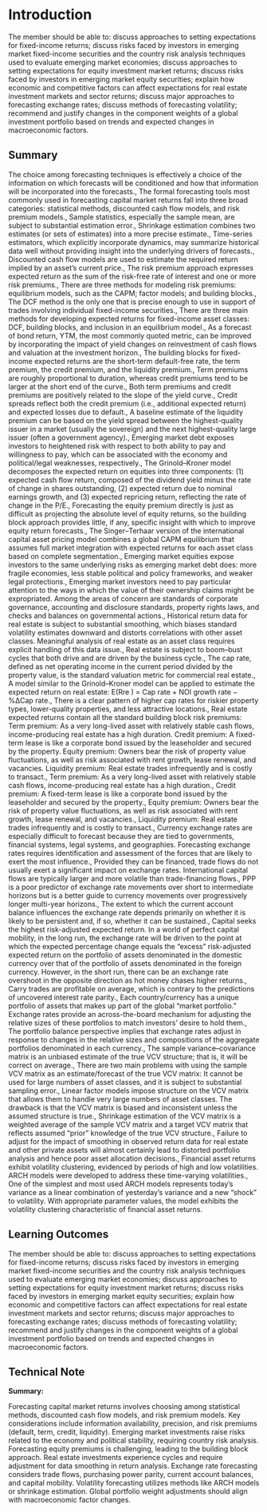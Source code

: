 # Introduction

The member should be able to: discuss approaches to setting expectations for fixed-income returns; discuss risks faced by investors in emerging market fixed-income securities and the country risk analysis techniques used to evaluate emerging market economies; discuss approaches to setting expectations for equity investment market returns; discuss risks faced by investors in emerging market equity securities; explain how economic and competitive factors can affect expectations for real estate investment markets and sector returns; discuss major approaches to forecasting exchange rates; discuss methods of forecasting volatility; recommend and justify changes in the component weights of a global investment portfolio based on trends and expected changes in macroeconomic factors.

## Summary

The choice among forecasting techniques is effectively a choice of the information on which forecasts will be conditioned and how that information will be incorporated into the forecasts., The formal forecasting tools most commonly used in forecasting capital market returns fall into three broad categories: statistical methods, discounted cash flow models, and risk premium models., Sample statistics, especially the sample mean, are subject to substantial estimation error., Shrinkage estimation combines two estimates (or sets of estimates) into a more precise estimate., Time-series estimators, which explicitly incorporate dynamics, may summarize historical data well without providing insight into the underlying drivers of forecasts., Discounted cash flow models are used to estimate the required return implied by an asset’s current price., The risk premium approach expresses expected return as the sum of the risk-free rate of interest and one or more risk premiums., There are three methods for modeling risk premiums: equilibrium models, such as the CAPM; factor models; and building blocks., The DCF method is the only one that is precise enough to use in support of trades involving individual fixed-income securities., There are three main methods for developing expected returns for fixed-income asset classes: DCF, building blocks, and inclusion in an equilibrium model., As a forecast of bond return, YTM, the most commonly quoted metric, can be improved by incorporating the impact of yield changes on reinvestment of cash flows and valuation at the investment horizon., The building blocks for fixed-income expected returns are the short-term default-free rate, the term premium, the credit premium, and the liquidity premium., Term premiums are roughly proportional to duration, whereas credit premiums tend to be larger at the short end of the curve., Both term premiums and credit premiums are positively related to the slope of the yield curve., Credit spreads reflect both the credit premium (i.e., additional expected return) and expected losses due to default., A baseline estimate of the liquidity premium can be based on the yield spread between the highest-quality issuer in a market (usually the sovereign) and the next highest-quality large issuer (often a government agency)., Emerging market debt exposes investors to heightened risk with respect to both ability to pay and willingness to pay, which can be associated with the economy and political/legal weaknesses, respectively., The Grinold–Kroner model decomposes the expected return on equities into three components: (1) expected cash flow return, composed of the dividend yield minus the rate of change in shares outstanding, (2) expected return due to nominal earnings growth, and (3) expected repricing return, reflecting the rate of change in the P/E., Forecasting the equity premium directly is just as difficult as projecting the absolute level of equity returns, so the building block approach provides little, if any, specific insight with which to improve equity return forecasts., The Singer–Terhaar version of the international capital asset pricing model combines a global CAPM equilibrium that assumes full market integration with expected returns for each asset class based on complete segmentation., Emerging market equities expose investors to the same underlying risks as emerging market debt does: more fragile economies, less stable political and policy frameworks, and weaker legal protections., Emerging market investors need to pay particular attention to the ways in which the value of their ownership claims might be expropriated. Among the areas of concern are standards of corporate governance, accounting and disclosure standards, property rights laws, and checks and balances on governmental actions., Historical return data for real estate is subject to substantial smoothing, which biases standard volatility estimates downward and distorts correlations with other asset classes. Meaningful analysis of real estate as an asset class requires explicit handling of this data issue., Real estate is subject to boom–bust cycles that both drive and are driven by the business cycle., The cap rate, defined as net operating income in the current period divided by the property value, is the standard valuation metric for commercial real estate., A model similar to the Grinold–Kroner model can be applied to estimate the expected return on real estate: E(Rre ) = Cap rate + NOI growth rate − %ΔCap rate., There is a clear pattern of higher cap rates for riskier property types, lower-quality properties, and less attractive locations., Real estate expected returns contain all the standard building block risk premiums: Term premium: As a very long-lived asset with relatively stable cash flows, income-producing real estate has a high duration. Credit premium: A fixed-term lease is like a corporate bond issued by the leaseholder and secured by the property. Equity premium: Owners bear the risk of property value fluctuations, as well as risk associated with rent growth, lease renewal, and vacancies. Liquidity premium: Real estate trades infrequently and is costly to transact., Term premium: As a very long-lived asset with relatively stable cash flows, income-producing real estate has a high duration., Credit premium: A fixed-term lease is like a corporate bond issued by the leaseholder and secured by the property., Equity premium: Owners bear the risk of property value fluctuations, as well as risk associated with rent growth, lease renewal, and vacancies., Liquidity premium: Real estate trades infrequently and is costly to transact., Currency exchange rates are especially difficult to forecast because they are tied to governments, financial systems, legal systems, and geographies. Forecasting exchange rates requires identification and assessment of the forces that are likely to exert the most influence., Provided they can be financed, trade flows do not usually exert a significant impact on exchange rates. International capital flows are typically larger and more volatile than trade-financing flows., PPP is a poor predictor of exchange rate movements over short to intermediate horizons but is a better guide to currency movements over progressively longer multi-year horizons., The extent to which the current account balance influences the exchange rate depends primarily on whether it is likely to be persistent and, if so, whether it can be sustained., Capital seeks the highest risk-adjusted expected return. In a world of perfect capital mobility, in the long run, the exchange rate will be driven to the point at which the expected percentage change equals the “excess” risk-adjusted expected return on the portfolio of assets denominated in the domestic currency over that of the portfolio of assets denominated in the foreign currency. However, in the short run, there can be an exchange rate overshoot in the opposite direction as hot money chases higher returns., Carry trades are profitable on average, which is contrary to the predictions of uncovered interest rate parity., Each country/currency has a unique portfolio of assets that makes up part of the global “market portfolio.” Exchange rates provide an across-the-board mechanism for adjusting the relative sizes of these portfolios to match investors’ desire to hold them., The portfolio balance perspective implies that exchange rates adjust in response to changes in the relative sizes and compositions of the aggregate portfolios denominated in each currency., The sample variance–covariance matrix is an unbiased estimate of the true VCV structure; that is, it will be correct on average., There are two main problems with using the sample VCV matrix as an estimate/forecast of the true VCV matrix: It cannot be used for large numbers of asset classes, and it is subject to substantial sampling error., Linear factor models impose structure on the VCV matrix that allows them to handle very large numbers of asset classes. The drawback is that the VCV matrix is biased and inconsistent unless the assumed structure is true., Shrinkage estimation of the VCV matrix is a weighted average of the sample VCV matrix and a target VCV matrix that reflects assumed “prior” knowledge of the true VCV structure., Failure to adjust for the impact of smoothing in observed return data for real estate and other private assets will almost certainly lead to distorted portfolio analysis and hence poor asset allocation decisions., Financial asset returns exhibit volatility clustering, evidenced by periods of high and low volatilities. ARCH models were developed to address these time-varying volatilities., One of the simplest and most used ARCH models represents today’s variance as a linear combination of yesterday’s variance and a new “shock” to volatility. With appropriate parameter values, the model exhibits the volatility clustering characteristic of financial asset returns.

## Learning Outcomes

The member should be able to: discuss approaches to setting expectations for fixed-income returns; discuss risks faced by investors in emerging market fixed-income securities and the country risk analysis techniques used to evaluate emerging market economies; discuss approaches to setting expectations for equity investment market returns; discuss risks faced by investors in emerging market equity securities; explain how economic and competitive factors can affect expectations for real estate investment markets and sector returns; discuss major approaches to forecasting exchange rates; discuss methods of forecasting volatility; recommend and justify changes in the component weights of a global investment portfolio based on trends and expected changes in macroeconomic factors.

## Technical Note

**Summary:**

Forecasting capital market returns involves choosing among statistical methods, discounted cash flow models, and risk premium models. Key considerations include information availability, precision, and risk premiums (default, term, credit, liquidity). Emerging market investments raise risks related to the economy and political stability, requiring country risk analysis. Forecasting equity premiums is challenging, leading to the building block approach. Real estate investments experience cycles and require adjustment for data smoothing in return analysis. Exchange rate forecasting considers trade flows, purchasing power parity, current account balances, and capital mobility. Volatility forecasting utilizes methods like ARCH models or shrinkage estimation. Global portfolio weight adjustments should align with macroeconomic factor changes.